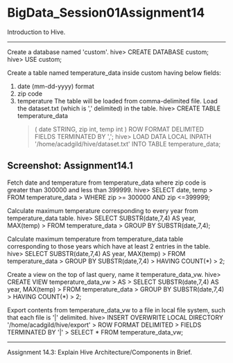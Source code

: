 # BigData_Session01Assignment14
Introduction to Hive.

----------------------------------------------------------------------------------------------------------------------------
Create a database named 'custom'.
hive> CREATE DATABASE custom;
hive> USE custom;

Create a table named temperature_data inside custom having below fields:
1. date (mm-dd-yyyy) format
2. zip code
3. temperature
The table will be loaded from comma-delimited file.
Load the dataset.txt (which is ',' delimited) in the table.
hive> CREATE TABLE temperature_data
    > (
    > date STRING,
    > zip int,
    > temp int
    > )
    > ROW FORMAT DELIMITED
    > FIELDS TERMINATED BY ',';
hive> LOAD DATA LOCAL INPATH '/home/acadgild/hive/dataset.txt'
    > INTO TABLE temperature_data;
    
Screenshot: Assignment14.1
----------------------------------------------------------------------------------------------------------------------------

Fetch date and temperature from temperature_data where zip code is greater than
300000 and less than 399999.
hive> SELECT date, temp
    > FROM temperature_data
    > WHERE zip >= 300000 AND zip <=399999;

Calculate maximum temperature corresponding to every year from temperature_data
table.
hive> SELECT SUBSTR(date,7,4) AS year, MAX(temp)
    > FROM temperature_data
    > GROUP BY SUBSTR(date,7,4);

Calculate maximum temperature from temperature_data table corresponding to those
years which have at least 2 entries in the table.
hive> SELECT SUBSTR(date,7,4) AS year, MAX(temp)
    > FROM temperature_data
    > GROUP BY SUBSTR(date,7,4)
    > HAVING COUNT(*) > 2;

Create a view on the top of last query, name it temperature_data_vw.
hive> CREATE VIEW temperature_data_vw
    > AS
    > SELECT SUBSTR(date,7,4) AS year, MAX(temp)
    > FROM temperature_data
    > GROUP BY SUBSTR(date,7,4)
    > HAVING COUNT(*) > 2;
    
Export contents from temperature_data_vw to a file in local file system, such that each
file is '|' delimited.
hive> INSERT OVERWRITE LOCAL DIRECTORY '/home/acadgild/hive/export'
    > ROW FORMAT DELIMITED
    > FIELDS TERMINATED BY '|'
    > SELECT * FROM temperature_data_vw;

----------------------------------------------------------------------------------------------------------------------------

Assignment 14.3: Explain Hive Architecture/Components in Brief.
